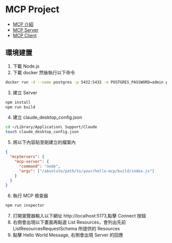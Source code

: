 # MCP Project
    
- [MCP 介紹](./MCP.md)
- [MCP Server](./SERVER.md)
- [MCP Client](./CLIENT.md)

## 環境建置
1. 下載 Node.js
2. 下載 docker 然後執行以下命令
```bash
docker run -d --name postgres -p 5432:5432 -e POSTGRES_PASSWORD=admin postgres
```
3. 建立 Server
```bash
npm install
npm run build
```
4. 建立 claude_desktop_config.json
```bash
cd ~/Library/Application\ Support/Claude
touch claude_desktop_config.json
```
5. 將以下內容貼至剛建立的檔案內
```json
{
  "mcpServers": {
    "mcp-server": {
      "command": "node",
      "args": ["/absolute/path/to/your/hello-mcp/build/index.js"]
    }
  }
}
```
6. 執行 MCP 檢查器
```bash
npm run inspector
```
7. 打開瀏覽器輸入以下網址 http://localhost:5173,點擊 Connect 按鈕
8. 右側會出現以下畫面再點選 List Resources，會列出先前ListResourcesRequestSchema 所提供的 Resources
9. 點擊 Hello World Message, 右側會出現 Server 的回應

